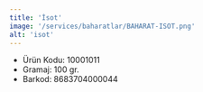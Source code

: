 ```yaml
---
title: 'İsot'
image: '/services/baharatlar/BAHARAT-ISOT.png'
alt: 'isot'
---
```


* Ürün Kodu: 10001011 
* Gramaj: 100 gr. 
* Barkod:  8683704000044